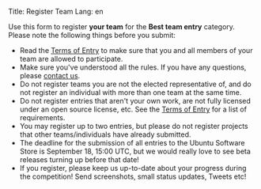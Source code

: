 Title: Register Team
Lang: en

Use this form to register **your team** for the **Best team entry**
category. Please note the following things before you submit:

-   Read the [Terms of
    Entry]({filename}/files/UbuContest-Termsofentry_0.pdf) to make
    sure that you and all members of your team are allowed to
    participate.
-   Make sure you've understood all the rules. If you have any
    questions, please [contact
    us](mailto:contest-ubucon-de@lists.ubuntu-eu.org).
-   Do not register teams you are not the elected representative of, and
    do not register an individual with more than one team at the same
    time.
-   Do not register entries that aren't your own work, are not fully
    licensed under an open source license, etc. See the [Terms of
    Entry]({filename}/files/UbuContest-Termsofentry_0.pdf) for a
    list of requirements.
-   You may register up to two entries, but please do not register
    projects that other teams/individuals have already submitted.
-   The deadline for the submission of all entries to the Ubuntu
    Software Store is September 18, 15:00 UTC, but we would really love
    to see beta releases turning up before that date!
-   If you register, please keep us up-to-date about your progress
    during the competition! Send screenshots, small status updates,
    Tweets etc!
